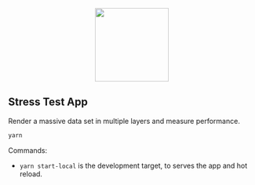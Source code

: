 <div align="center">
   <img width="150" heigth="150" src="https://webpack.js.org/assets/icon-square-big.svg" />
</div>

## Stress Test App

Render a massive data set in multiple layers and measure performance.


```bash
yarn
```

Commands:
* `yarn start-local` is the development target, to serves the app and hot reload.
